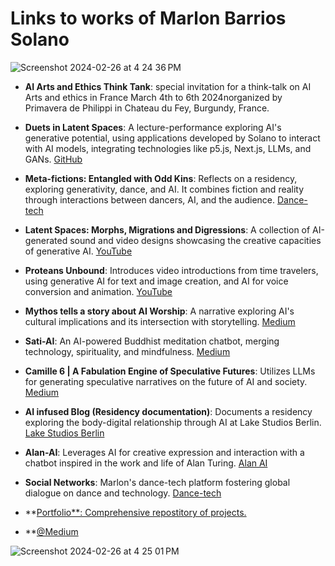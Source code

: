 # Links to works of Marlon Barrios Solano

![Screenshot 2024-02-26 at 4 24 36 PM](https://github.com/marlonbarrios/selection-of-works/assets/90220317/cb0db104-0cb0-4b30-b303-24cdfe8437d5)

- **AI Arts and Ethics Think Tank**: special invitation for a think-talk on AI Arts and ethics in France March 4th to 6th 2024norganized by Primavera de Philippi in Chateau du Fey, Burgundy, France.
  
- **Duets in Latent Spaces**: A lecture-performance exploring AI's generative potential, using applications developed by Solano to interact with AI models, integrating technologies like p5.js, Next.js, LLMs, and GANs. [GitHub](https://github.com/marlonbarrios/duets-in-latent-space)

- **Meta-fictions: Entangled with Odd Kins**: Reflects on a residency, exploring generativity, dance, and AI. It combines fiction and reality through interactions between dancers, AI, and the audience. [Dance-tech](https://dance-tech.net/profiles/blogs/meta-fictions-entangled-with-odd-kins)

- **Latent Spaces: Morphs, Migrations and Digressions**: A collection of AI-generated sound and video designs showcasing the creative capacities of generative AI. [YouTube](https://www.youtube.com/playlist?list=PLC2ijZ2U-avigrHibNpeudp2hd4hrAWrS)

- **Proteans Unbound**: Introduces video introductions from time travelers, using generative AI for text and image creation, and AI for voice conversion and animation. [YouTube](https://www.youtube.com/playlist?list=PLC2ijZ2U-avgaSxiCO-ZA8wuiLFVsN4ez)

- **Mythos tells a story about AI Worship**: A narrative exploring AI's cultural implications and its intersection with storytelling. [Medium](https://medium.com/@marlon_21867/mythos-tells-a-story-about-ai-worship-3165e4ec0617)

- **Sati-AI**: An AI-powered Buddhist meditation chatbot, merging technology, spirituality, and mindfulness. [Medium](https://sati-ai.app/)

- **Camille 6 | A Fabulation Engine of Speculative Futures**: Utilizes LLMs for generating speculative narratives on the future of AI and society. [Medium](https://medium.com/@marlon_21867/camile-6-a-fabulation-engine-of-speculative-futures-7d6ed8b3eb19)

- **AI infused Blog (Residency documentation)**: Documents a residency exploring the body-digital relationship through AI at Lake Studios Berlin. [Lake Studios Berlin](https://lakestudiosberlin.com/event/body-digital-no-3/)

- **Alan-AI**: Leverages AI for creative expression and interaction with a chatbot inspired in the work and life of Alan Turing. [Alan AI](https://www.alan-ai.app/)

- **Social Networks**: Marlon's dance-tech platform fostering global dialogue on dance and technology. [Dance-tech](https://dance-tech.net/)

- **[Portfolio**: Comprehensive repostitory of projects.](https://marlonbarrios.github.io/)

- **[@Medium](https://medium.com/@marlon_21867)

![Screenshot 2024-02-26 at 4 25 01 PM](https://github.com/marlonbarrios/selection-of-works/assets/90220317/3b782e34-ceae-4a10-8278-4bceb5683dca)
